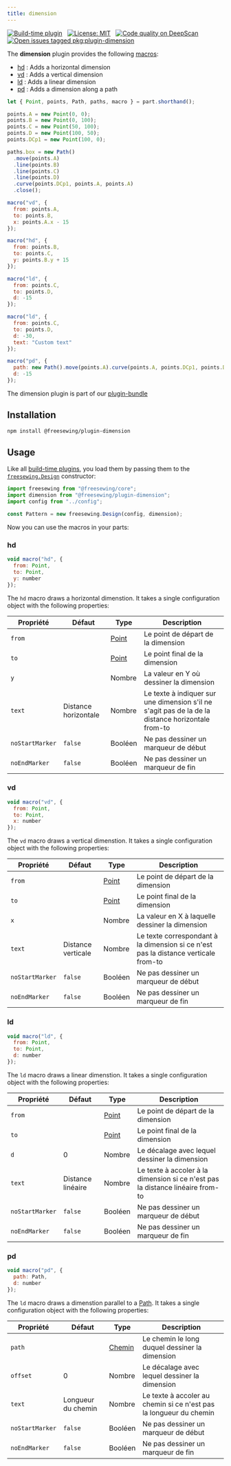 ```yaml
---
title: dimension
---
```


[![Build-time plugin](https://img.shields.io/badge/Type-build--time-purple.svg)](/plugins) &nbsp; [![License: MIT](https://img.shields.io/npm/l/@freesewing/plugin-dimension.svg?label=License)](https://www.npmjs.com/package/@freesewing/plugin-dimension) &nbsp; [![Code quality on DeepScan](https://deepscan.io/api/teams/2114/projects/2993/branches/23256/badge/grade.svg)](https://deepscan.io/dashboard#view=project&tid=2114&pid=2993&bid=23256) &nbsp; [![Open issues tagged pkg:plugin-dimension](https://img.shields.io/github/issues/freesewing/freesewing/pkg:plugin-dimension.svg?label=Issues)](https://github.com/freesewing/freesewing/issues?q=is%3Aissue+is%3Aopen+label%3Apkg%3Aplugin-dimension)

The **dimension** plugin provides the following [macros](/plugins#macros):

 - [hd](#hd) : Adds a horizontal dimension
 - [vd](#vd) : Adds a vertical dimension
 - [ld](#ld) : Adds a linear dimension
 - [pd](#pd) : Adds a dimension along a path

<Example part="plugin_dimension" caption="An example of the different dimensinon macros" design={false} />

```js
let { Point, points, Path, paths, macro } = part.shorthand();

points.A = new Point(0, 0);
points.B = new Point(0, 100);
points.C = new Point(50, 100);
points.D = new Point(100, 50);
points.DCp1 = new Point(100, 0);

paths.box = new Path()
  .move(points.A)
  .line(points.B)
  .line(points.C)
  .line(points.D)
  .curve(points.DCp1, points.A, points.A)
  .close();

macro("vd", {
  from: points.A,
  to: points.B,
  x: points.A.x - 15
});

macro("hd", {
  from: points.B,
  to: points.C,
  y: points.B.y + 15
});

macro("ld", {
  from: points.C,
  to: points.D,
  d: -15
});

macro("ld", {
  from: points.C,
  to: points.D,
  d: -30,
  text: "Custom text"
});

macro("pd", {
  path: new Path().move(points.A).curve(points.A, points.DCp1, points.D),
  d: -15
});
```

<Tip>

The dimension plugin is part of our [plugin-bundle](/plugins/bundle)

</Tip>

## Installation

```bash
npm install @freesewing/plugin-dimension
```

## Usage

Like all [build-time plugins](/plugins#build-time-plugins), you load them by passing them to the [`freesewing.Design`](/api#design) constructor:

```js
import freesewing from "@freesewing/core";
import dimension from "@freesewing/plugin-dimension";
import config from "../config";

const Pattern = new freesewing.Design(config, dimension);
```

Now you can use the macros in your parts:

### hd

```js
void macro("hd", {
  from: Point,
  to: Point,
  y: number
});
```

The `hd` macro draws a horizontal dimenstion. It takes a single configuration object with the following properties:

| Propriété       | Défaut               | Type                | Description                                                                                       |
| --------------- | -------------------- | ------------------- | ------------------------------------------------------------------------------------------------- |
| `from`          |                      | [Point](/api/point) | Le point de départ de la dimension                                                                |
| `to`            |                      | [Point](/api/point) | Le point final de la dimension                                                                    |
| `y`             |                      | Nombre              | La valeur en Y où dessiner la dimension                                                           |
| `text`          | Distance horizontale | Nombre              | Le texte à indiquer sur une dimension s'il ne s'agit pas de la de la distance horizontale from-to |
| `noStartMarker` | `false`              | Booléen             | Ne pas dessiner un marqueur de début                                                              |
| `noEndMarker`   | `false`              | Booléen             | Ne pas dessiner un marqueur de fin                                                                |

### vd

```js
void macro("vd", {
  from: Point,
  to: Point,
  x: number
});
```

The `vd` macro draws a vertical dimenstion. It takes a single configuration object with the following properties:

| Propriété       | Défaut             | Type                | Description                                                                         |
| --------------- | ------------------ | ------------------- | ----------------------------------------------------------------------------------- |
| `from`          |                    | [Point](/api/point) | Le point de départ de la dimension                                                  |
| `to`            |                    | [Point](/api/point) | Le point final de la dimension                                                      |
| `x`             |                    | Nombre              | La valeur en X à laquelle dessiner la dimension                                     |
| `text`          | Distance verticale | Nombre              | Le texte correspondant à la dimension si ce n'est pas la distance verticale from-to |
| `noStartMarker` | `false`            | Booléen             | Ne pas dessiner un marqueur de début                                                |
| `noEndMarker`   | `false`            | Booléen             | Ne pas dessiner un marqueur de fin                                                  |

### ld

```js
void macro("ld", {
  from: Point,
  to: Point,
  d: number
});
```

The `ld` macro draws a linear dimenstion. It takes a single configuration object with the following properties:

| Propriété       | Défaut            | Type                | Description                                                                    |
| --------------- | ----------------- | ------------------- | ------------------------------------------------------------------------------ |
| `from`          |                   | [Point](/api/point) | Le point de départ de la dimension                                             |
| `to`            |                   | [Point](/api/point) | Le point final de la dimension                                                 |
| `d`             | 0                 | Nombre              | Le décalage avec lequel dessiner la dimension                                  |
| `text`          | Distance linéaire | Nombre              | Le texte à accoler à la dimension si ce n'est pas la distance linéaire from-to |
| `noStartMarker` | `false`           | Booléen             | Ne pas dessiner un marqueur de début                                           |
| `noEndMarker`   | `false`           | Booléen             | Ne pas dessiner un marqueur de fin                                             |

### pd

```js
void macro("pd", {
  path: Path,
  d: number
});
```

The `ld` macro draws a dimenstion parallel to a [Path](/api/path). It takes a single configuration object with the following properties:

| Propriété       | Défaut             | Type                | Description                                                        |
| --------------- | ------------------ | ------------------- | ------------------------------------------------------------------ |
| `path`          |                    | [Chemin](/api/path) | Le chemin le long duquel dessiner la dimension                     |
| `offset`        | 0                  | Nombre              | Le décalage avec lequel dessiner la dimension                      |
| `text`          | Longueur du chemin | Nombre              | Le texte à accoler au chemin si ce n'est pas la longueur du chemin |
| `noStartMarker` | `false`            | Booléen             | Ne pas dessiner un marqueur de début                               |
| `noEndMarker`   | `false`            | Booléen             | Ne pas dessiner un marqueur de fin                                 |

